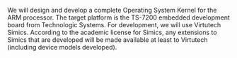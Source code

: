 We will design and develop a complete Operating System Kernel for the ARM processor. The target platform is the TS-7200 embedded development board from Technologic Systems. For development, we will use Virtutech Simics. According to the academic license for Simics, any extensions to Simics that are developed will be made available at least to Virtutech (including device models developed).